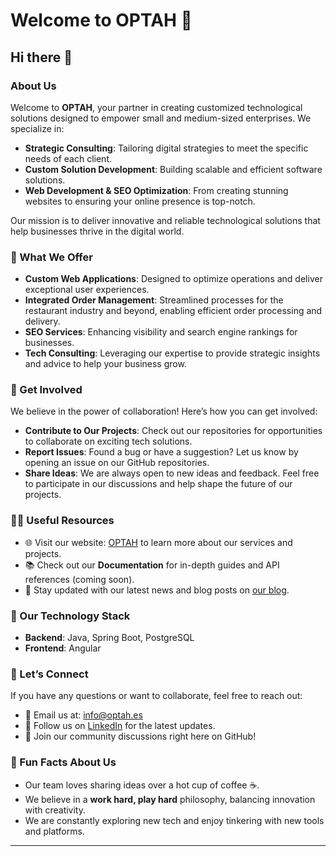 # Welcome to OPTAH 🌟

## Hi there 👋

### About Us
Welcome to **OPTAH**, your partner in creating customized technological solutions designed to empower small and medium-sized enterprises. We specialize in:

- **Strategic Consulting**: Tailoring digital strategies to meet the specific needs of each client.
- **Custom Solution Development**: Building scalable and efficient software solutions.
- **Web Development & SEO Optimization**: From creating stunning websites to ensuring your online presence is top-notch.

Our mission is to deliver innovative and reliable technological solutions that help businesses thrive in the digital world.

### 🔧 What We Offer
- **Custom Web Applications**: Designed to optimize operations and deliver exceptional user experiences.
- **Integrated Order Management**: Streamlined processes for the restaurant industry and beyond, enabling efficient order processing and delivery.
- **SEO Services**: Enhancing visibility and search engine rankings for businesses.
- **Tech Consulting**: Leveraging our expertise to provide strategic insights and advice to help your business grow.

### 🌱 Get Involved
We believe in the power of collaboration! Here’s how you can get involved:
- **Contribute to Our Projects**: Check out our repositories for opportunities to collaborate on exciting tech solutions.
- **Report Issues**: Found a bug or have a suggestion? Let us know by opening an issue on our GitHub repositories.
- **Share Ideas**: We are always open to new ideas and feedback. Feel free to participate in our discussions and help shape the future of our projects.

### 👩‍💻 Useful Resources
- 🌐 Visit our website: [OPTAH](https://optah.es) to learn more about our services and projects.
- 📚 Check out our **Documentation** for in-depth guides and API references (coming soon).
- 📝 Stay updated with our latest news and blog posts on [our blog](https://optah.es/blog).

### 🚀 Our Technology Stack
- **Backend**: Java, Spring Boot, PostgreSQL
- **Frontend**: Angular

### 🤝 Let’s Connect
If you have any questions or want to collaborate, feel free to reach out:

- 📧 Email us at: [info@optah.es](mailto:info@optah.es)
- 📱 Follow us on [LinkedIn](https://www.linkedin.com/company/optah) for the latest updates.
- 💬 Join our community discussions right here on GitHub!

### 🍿 Fun Facts About Us
- Our team loves sharing ideas over a hot cup of coffee ☕.
- We believe in a **work hard, play hard** philosophy, balancing innovation with creativity.
- We are constantly exploring new tech and enjoy tinkering with new tools and platforms.

---
